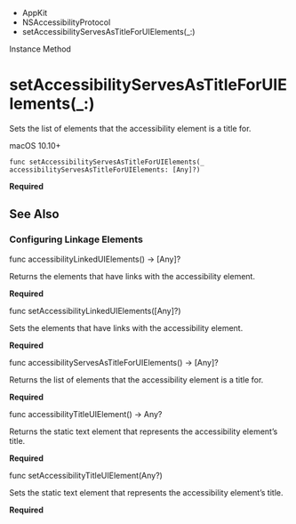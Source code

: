 

- AppKit
- NSAccessibilityProtocol
-  setAccessibilityServesAsTitleForUIElements(\_:) 

Instance Method

# setAccessibilityServesAsTitleForUIElements(\_:)

Sets the list of elements that the accessibility element is a title for.

macOS 10.10+

``` source
func setAccessibilityServesAsTitleForUIElements(_ accessibilityServesAsTitleForUIElements: [Any]?)
```

**Required**

## See Also

### Configuring Linkage Elements

func accessibilityLinkedUIElements() -> [Any]?

Returns the elements that have links with the accessibility element.

**Required**

func setAccessibilityLinkedUIElements([Any]?)

Sets the elements that have links with the accessibility element.

**Required**

func accessibilityServesAsTitleForUIElements() -> [Any]?

Returns the list of elements that the accessibility element is a title for.

**Required**

func accessibilityTitleUIElement() -> Any?

Returns the static text element that represents the accessibility element’s title.

**Required**

func setAccessibilityTitleUIElement(Any?)

Sets the static text element that represents the accessibility element’s title.

**Required**

